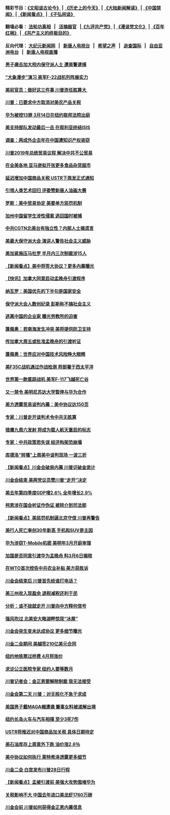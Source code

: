 #### 精彩节目：[《文昭谈古论今》](http://155.138.205.71/wenzhao) | [《历史上的今天》](http://155.138.205.71/today-in-history) | [《大陆新闻解读》](http://155.138.205.71/ntdtv-comedy) | [《中国禁闻》](http://155.138.205.71/ntdtv-news) | [《新闻看点》](http://155.138.205.71/news-insight) | [《子弘闲谈》](http://155.138.205.71/zihongxiantan/) 

 #### 翻墙必看： [法轮功真相](http://155.138.205.71:10000/videos/truth.html) &nbsp;&nbsp;|&nbsp;&nbsp; [活摘器官](http://155.138.205.71:10000/videos/res/Organs/) &nbsp;&nbsp;|[《九评共产党》](http://155.138.205.71:10000/videos/jiuping) | [《漫谈党文化》](http://155.138.205.71:10000/videos/mtdwh) | [《百年红祸》](http://155.138.205.71:10000/videos/bnhh) | [《共产主义的终极目的》](http://155.138.205.71:10000/videos/res/zjmd) 

 #### 反向代理： [大纪元新闻网](http://155.138.205.71:10080/) &nbsp;&nbsp;|&nbsp;&nbsp; [新唐人电视台](http://155.138.205.71:8000/) &nbsp;&nbsp;|&nbsp;&nbsp; [希望之声](http://155.138.205.71:8200/) &nbsp;&nbsp;|&nbsp;&nbsp; [追查国际](http://155.138.205.71:10010/) &nbsp;&nbsp;|&nbsp;&nbsp; [自由亚洲电台](http://155.138.205.71:9800/) &nbsp;&nbsp;|&nbsp;&nbsp; [新唐人电视直播](http://155.138.205.71/) 

#### [男子袭击加大校内保守派人士 遭美警逮捕](../pages/nsc412/n11083471.md?t=03020931) 

#### [“大象漫步”演习 美军F-22战机列阵展实力](../pages/nsc412/n11083501.md?t=03020931) 

#### [美前官员：做好这三件事 川普连任胜算大 ](../pages/nsc412/n11083314.md?t=03020931) 

#### [川普：已要求中方取消对美农产品关税](../pages/nsc412/n11083216.md?t=03020931) 

#### [华为被控13罪 3月14日在纽约联邦法院出庭](../pages/nsc412/n11082772.md?t=03020931) 

#### [美支持部队发动最后一击 在叙利亚终结ISIS](../pages/nsc412/n11082463.md?t=03020931) 

#### [调查：两成外企去年在中国遭知识产权盗窃](../pages/nsc412/n11082699.md?t=03020931) 

#### [川普2019年总统贸易议程 解决中共不公贸易](../pages/nsc412/n11082766.md?t=03020931) 

#### [在全美各地 亚马逊拟开张更多食品杂货超市](../pages/nsc412/n11082620.md?t=03020931) 

#### [延迟增加中国商品关税 USTR下周发正式通知](../pages/nsc412/n11082707.md?t=03020931) 

#### [引领人类艺术回归 评委赞新唐人油画大赛](../pages/nsc412/n11082419.md?t=03020931) 

#### [罗斯：美中贸易协定 美要单方惩罚机制](../pages/nsc412/n11082394.md?t=03020931) 

#### [加州中国留学生涉性侵案 逃回国时被捕](../pages/nsc412/n11082599.md?t=03020931) 

#### [中共CGTN北美台有独立性？内部人士揭谎言](../pages/nsc412/n11082511.md?t=03020931) 

#### [美最大保守派大会 演讲人警告社会主义威胁](../pages/nsc412/n11082171.md?t=03020931) 

#### [美加紧施压马杜罗 半月内三次制裁涉15人](../pages/nsc412/n11082496.md?t=03020931) 

#### [【新闻看点】美中将签大协议？更多内幕曝光](../pages/nsc412/n11082208.md?t=03020931) 

#### [【快讯】加拿大同意启动孟晚舟引渡程序](../pages/nsc412/n11082478.md?t=03020931) 

#### [纳瓦罗：美国优先的下半句是国家安全](../pages/nsc412/n11082363.md?t=03020931) 

#### [保守派大会人数创纪录 彭斯称不搞社会主义](../pages/nsc412/n11082273.md?t=03020931) 

#### [逃离中国的企业家 曝光劳教所的迫害](../pages/nsc412/n11080422.md?t=03020931) 

#### [蓬佩奥：若南海发生冲突 美将提供防卫支持](../pages/nsc412/n11082064.md?t=03020931) 

#### [传加拿大周五或批准孟晚舟的引渡听证](../pages/nsc412/n11082068.md?t=03020931) 

#### [蓬佩奥：世界应对中国技术风险睁大眼睛](../pages/nsc412/n11081916.md?t=03020931) 

#### [美F35C战机通过作战检测 将部署于西太平洋](../pages/nsc412/n11081544.md?t=03020931) 

#### [世界第一款匿踪战机 美军F-117飞越死亡谷](../pages/nsc412/n11081432.md?t=03020931) 

#### [又一禁令 美明尼苏达大学暂停与华为合作](../pages/nsc412/n11080819.md?t=03020931) 

#### [美方透露贸易谈判内幕：美中协议达150页](../pages/nsc412/n11080846.md?t=03020931) 

#### [专家：川普走开谈判术令中共无胜算](../pages/nsc412/n11080966.md?t=03020931) 

#### [猎鹰九周六发射 将成为载人航天重启的标志](../pages/nsc412/n11080738.md?t=03020931) 

#### [专家：中共政策若失误 经济构架恐崩塌](../pages/nsc412/n11080731.md?t=03020931) 

#### [库德洛“转播”上周美中谈判现场 一波三折](../pages/nsc412/n11080699.md?t=03020931) 

#### [【新闻看点】川金会破局内幕 川普识破金诡计](../pages/nsc412/n11080199.md?t=03020931) 

#### [川金会结束 美两党议员赞川普“走开”决定](../pages/nsc412/n11080514.md?t=03020931) 

#### [美去年第四季度GDP增2.6% 全年增长2.9%](../pages/nsc412/n11080414.md?t=03020931) 

#### [柯恩涉在国会听证作伪证 被转介到司法部](../pages/nsc412/n11080130.md?t=03020931) 

#### [【新闻看点】美惩罚机制逼北京守信 川普再警告](../pages/nsc412/n11079954.md?t=03020931) 

#### [美行人死亡率创30年新高 手机和SUV是主因](../pages/nsc412/n11080364.md?t=03020931) 

#### [华为涉窃T-Mobile机密 美明年3月开庭审理](../pages/nsc412/n11080311.md?t=03020931) 

#### [加国是否同意引渡华为孟晚舟 料3月6日揭晓](../pages/nsc412/n11080262.md?t=03020931) 

#### [在WTO首次控告中共农业补贴 美方获胜诉](../pages/nsc412/n11080207.md?t=03020931) 

#### [川金会结束后 川普首先给谁打电话？](../pages/nsc412/n11080159.md?t=03020931) 

#### [美三州收入现盈余 退税减税还利于民](../pages/nsc412/n11080035.md?t=03020931) 

#### [分析：谈不拢就走开 川普向中方释何信号](../pages/nsc412/n11080054.md?t=03020931) 

#### [强风吹过 北美安大略湖畔惊现“冰屋”](../pages/nsc412/n11079884.md?t=03020931) 

#### [川金会突生变未达成协议 更多细节曝光](../pages/nsc412/n11079649.md?t=03020931) 

#### [川金二会期间 美越签210亿美元合同](../pages/nsc412/n11079644.md?t=03020931) 

#### [纽约地铁票过桥费 4月将涨价](../pages/nsc412/n11078771.md?t=03020931) 

#### [求诊公立医院专家 纽约人要等数月](../pages/nsc412/n11078755.md?t=03020931) 

#### [川普记者会：金正恩要解除制裁 我无法接受](../pages/nsc412/n11078822.md?t=03020931) 

#### [川金会第二天 川普：对无核化不急于求成](../pages/nsc412/n11078809.md?t=03020931) 

#### [美国男子戴MAGA帽遭袭 肇事女料被递解出境](../pages/nsc412/n11078111.md?t=03020931) 

#### [纽约长岛火车与汽车相撞 至少3死7伤](../pages/nsc412/n11078042.md?t=03020931) 

#### [USTR将推迟对中国商品加关税 具体日期待定](../pages/nsc412/n11078065.md?t=03020931) 

#### [美石油库存上周意外下跌 油价涨2.6％](../pages/nsc412/n11077933.md?t=03020931) 

#### [美中协议如何执行 莱特希泽透露更多细节](../pages/nsc412/n11077895.md?t=03020931) 

#### [川金二会 白宫发布川普28日行程](../pages/nsc412/n11077599.md?t=03020931) 

#### [【新闻看点】孟被引渡前 美强大攻势围堵华为](../pages/nsc412/n11077529.md?t=03020931) 

#### [关税影响不大 中国去年进口美龙虾1760万磅](../pages/nsc412/n11077572.md?t=03020931) 

#### [川金会前 川普如何获得金正恩内幕信息](../pages/nsc412/n11077790.md?t=03020931) 

